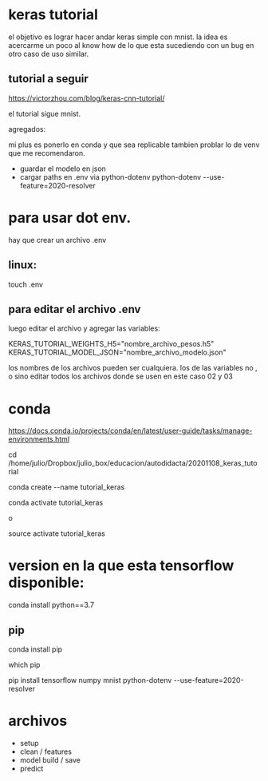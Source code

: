 # keras tutorial

el objetivo es lograr hacer andar keras simple con mnist. 
la idea es acercarme un poco al know how de lo que esta sucediendo con un bug en otro caso de uso similar.

## tutorial a seguir

https://victorzhou.com/blog/keras-cnn-tutorial/

el tutorial sigue mnist.

agregados: 

mi plus es ponerlo en conda y que sea replicable
tambien problar lo de venv que me recomendaron.

- guardar el modelo en json
- cargar paths en .env via python-dotenv
python-dotenv --use-feature=2020-resolver

# para usar dot env.

hay que crear un archivo .env

## linux:

touch .env

## para editar el archivo .env

luego editar el archivo y agregar las variables: 

KERAS_TUTORIAL_WEIGHTS_H5="nombre_archivo_pesos.h5"
KERAS_TUTORIAL_MODEL_JSON="nombre_archivo_modelo.json"

los nombres de los archivos pueden ser cualquiera.
los de las variables no , o sino editar todos los archivos donde se usen 
en este caso 02 y 03

# conda

https://docs.conda.io/projects/conda/en/latest/user-guide/tasks/manage-environments.html

cd /home/julio/Dropbox/julio_box/educacion/autodidacta/20201108_keras_tutorial

conda create --name tutorial_keras

conda activate tutorial_keras

o

source activate tutorial_keras

# version en la que esta tensorflow disponible:

conda install python==3.7

## pip

conda install pip

which pip 

pip install tensorflow numpy mnist python-dotenv --use-feature=2020-resolver

# archivos

- setup
- clean / features
- model build / save
- predict
